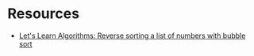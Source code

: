 

# Resources
- [Let's Learn Algorithms: Reverse sorting a list of numbers with bubble sort](https://www.calhoun.io/lets-learn-algorithms-reverse-sorting-a-list-of-numbers-with-bubble-sort/)